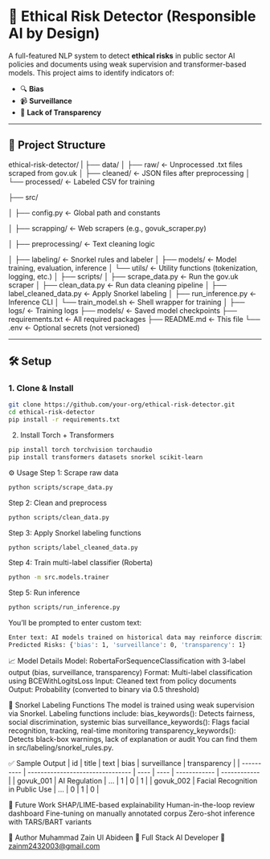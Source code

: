 # 🧠 Ethical Risk Detector (Responsible AI by Design)

A full-featured NLP system to detect **ethical risks** in public sector AI policies and documents using weak supervision and transformer-based models. This project aims to identify indicators of:

- 🔍 **Bias**
- 📹 **Surveillance**
- 🧾 **Lack of Transparency**

---

## 📁 Project Structure

ethical-risk-detector/
|
├── data/
│ ├── raw/ ← Unprocessed .txt files scraped from gov.uk
│ ├── cleaned/ ← JSON files after preprocessing
│ └── processed/ ← Labeled CSV for training


├── src/

│ ├── config.py ← Global path and constants

│ ├── scrapping/ ← Web scrapers (e.g., govuk_scraper.py)

│ ├── preprocessing/ ← Text cleaning logic

│ ├── labeling/ ← Snorkel rules and labeler
│ ├── models/ ← Model training, evaluation, inference
│ └── utils/ ← Utility functions (tokenization, logging, etc.)
│
├── scripts/
│ ├── scrape_data.py ← Run the gov.uk scraper
│ ├── clean_data.py ← Run data cleaning pipeline
│ ├── label_cleaned_data.py ← Apply Snorkel labeling
│ ├── run_inference.py ← Inference CLI
│ └── train_model.sh ← Shell wrapper for training
│
├── logs/ ← Training logs
├── models/ ← Saved model checkpoints
├── requirements.txt ← All required packages
├── README.md ← This file
└── .env ← Optional secrets (not versioned)

---

## 🛠 Setup

### 1. Clone & Install

```bash
git clone https://github.com/your-org/ethical-risk-detector.git
cd ethical-risk-detector
pip install -r requirements.txt
```

2. Install Torch + Transformers

```bash
pip install torch torchvision torchaudio
pip install transformers datasets snorkel scikit-learn
```

⚙️ Usage
Step 1: Scrape raw data

```bash
python scripts/scrape_data.py
```

Step 2: Clean and preprocess

```bash
python scripts/clean_data.py
```

Step 3: Apply Snorkel labeling functions

```bash
python scripts/label_cleaned_data.py
```

Step 4: Train multi-label classifier (Roberta)

```bash
python -m src.models.trainer

```

Step 5: Run inference

```bash
python scripts/run_inference.py

```

You’ll be prompted to enter custom text:

```bash
Enter text: AI models trained on historical data may reinforce discrimination.
Predicted Risks: {'bias': 1, 'surveillance': 0, 'transparency': 1}

```

📈 Model Details
Model: RobertaForSequenceClassification with 3-label output (bias, surveillance, transparency)
Format: Multi-label classification using BCEWithLogitsLoss
Input: Cleaned text from policy documents
Output: Probability (converted to binary via 0.5 threshold)

🧠 Snorkel Labeling Functions
The model is trained using weak supervision via Snorkel. Labeling functions include:
bias_keywords(): Detects fairness, social discrimination, systemic bias
surveillance_keywords(): Flags facial recognition, tracking, real-time monitoring
transparency_keywords(): Detects black-box warnings, lack of explanation or audit
You can find them in src/labeling/snorkel_rules.py.

✅ Sample Output
| id | title | text | bias | surveillance | transparency |
| ---------- | -------------------------------- | ---- | ---- | ------------ | ------------ |
| govuk_001 | AI Regulation | ... | 1 | 0 | 1 |
| govuk_002 | Facial Recognition in Public Use | ... | 0 | 1 | 0 |

📌 Future Work
SHAP/LIME-based explainability
Human-in-the-loop review dashboard
Fine-tuning on manually annotated corpus
Zero-shot inference with TARS/BART variants

👤 Author
Muhammad Zain Ul Abideen
💼 Full Stack AI Developer
📧 zainm2432003@gmail.com
